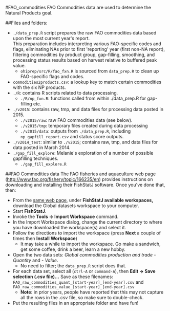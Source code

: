 #FAO_commodities
FAO Commodities data are used to determine the Natural Products goal.

##Files and folders:
* `./data_prep.R` script prepares the raw FAO commodities data based upon the most current year's report.  
This preparation includes interpreting various FAO-specific codes and flags, eliminating NAs prior to first 'reporting' year (first non-NA report), filtering commodities by product group, gap-filling, smoothing, and processing status results based on harvest relative to buffered peak value.
    * `ohiprep/src/R/fao_fxn.R` is sourced from `data_prep.R` to clean up FAO-specific flags and codes.
* `commodities2products.csv`: a lookup key to match certain commodities with the six NP products.
* `./R`: contains R scripts related to data processing.
    * `./R/np_fxn.R`: functions called from within ./data_prep.R for gap-filling etc.
* `./v2015`: contains raw, tmp, and data files for processing data posted in 2015.
    * `./v2015/raw`: raw FAO commodities data (see below).
    * `./v2015/tmp`: temporary files created during data processing
    * `./v2015/data`: outputs from `./data_prep.R`, including `np_gapfill_report.csv` and status score outputs.
* `./v2014_test`: similar to `./v2015`; contains raw, tmp, and data files for data posted in March 2014.
* `./gap_fill_explore`: Melanie's exploration of a number of possible gapfilling techniques.
    * `./gap_fill_explore.R`

##FAO Commodities data
The FAO fisheries and aquaculture web page (http://www.fao.org/fishery/topic/166235/en) provides instructions on downloading and installing their FishStatJ software.  Once you've done that, then:

* From the [same web page](http://www.fao.org/fishery/topic/166235/en), under **FishStatJ available workspaces,** download the Global datasets workspace to your computer.
* Start **FishStatJ**.
* Invoke the **Tools -> Import Workspace** command.
* In the Import Workspace dialog, change the current directory to where you have downloaded the workspace(s) and select it.
* Follow the directions to import the workspace (press **Next** a couple of times then **Install Workspace**)
    * It may take a while to import the workspace. Go make a sandwich, get some coffee, drink a beer, learn a new hobby.
* Open the two data sets: *Global commodities production and trade - Quantity* and *- Value*.
    * No need to filter; the `data_prep.R` script does that.
* For each data set, select all (`ctrl-A` or `command-A`), then **Edit -> Save selection (.csv file)...**  Save as these filenames: 
        `FAO_raw_commodities_quant_[start-year]_[end-year].csv` and
        `FAO_raw_commodities_value_[start-year]_[end-year].csv`
    * **Note:** in prior years, people have reported that this may not capture all the rows in the .csv file, so make sure to double-check.
* Put the resulting files in an appropriate folder and have fun!
